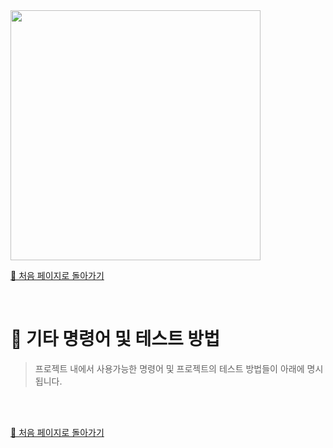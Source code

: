 <img src="https://i.imgur.com/R2wksCG.png" width="400"/>



[🧲 처음 페이지로 돌아가기](https://github.com/AhaOfficial/nuxt-template)

<br/>

# 🔬 기타 명령어 및 테스트 방법

> 프로젝트 내에서 사용가능한 명령어 및 프로젝트의 테스트 방법들이 아래에 명시됩니다.

<br/>

<br/>

[🧲 처음 페이지로 돌아가기](https://github.com/AhaOfficial/nuxt-template)

